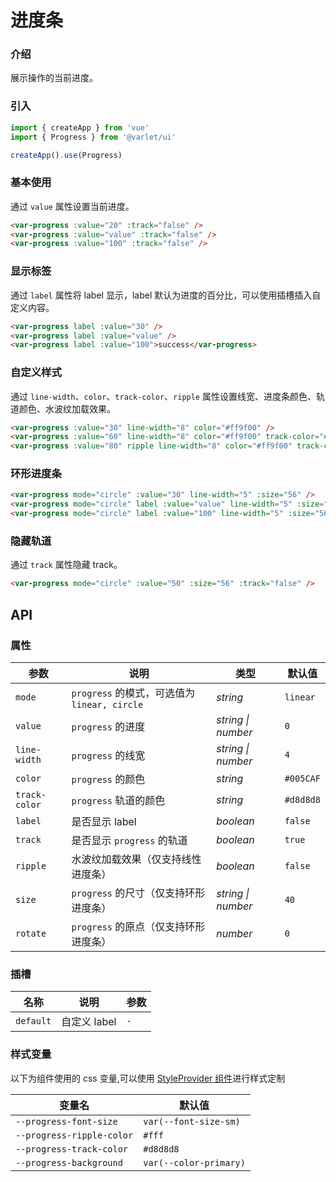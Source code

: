 # 进度条

### 介绍

展示操作的当前进度。

### 引入

```js
import { createApp } from 'vue'
import { Progress } from '@varlet/ui'

createApp().use(Progress)
```

### 基本使用

通过 `value` 属性设置当前进度。

```html
<var-progress :value="20" :track="false" />
<var-progress :value="value" :track="false" />
<var-progress :value="100" :track="false" />
```

### 显示标签

通过 `label` 属性将 label 显示，label 默认为进度的百分比，可以使用插槽插入自定义内容。

```html
<var-progress label :value="30" />
<var-progress label :value="value" />
<var-progress label :value="100">success</var-progress>
```

### 自定义样式

通过 `line-width`、`color`、`track-color`、`ripple` 属性设置线宽、进度条颜色、轨道颜色、水波纹加载效果。

```html
<var-progress :value="30" line-width="8" color="#ff9f00" />
<var-progress :value="60" line-width="8" color="#ff9f00" track-color="#f5cb90" />
<var-progress :value="80" ripple line-width="8" color="#ff9f00" track-color="#f5cb90" />
```

### 环形进度条

```html
<var-progress mode="circle" :value="30" line-width="5" :size="56" />
<var-progress mode="circle" label :value="value" line-width="5" :size="56" />
<var-progress mode="circle" label :value="100" line-width="5" :size="56" />
```


### 隐藏轨道

通过 `track` 属性隐藏 track。

```html
<var-progress mode="circle" :value="50" :size="56" :track="false" />
```
## API

### 属性

| 参数  |   说明  | 类型     | 默认值   |
| ----  | --------------- | -------- | -------- |
| `mode`  | `progress` 的模式，可选值为 `linear, circle` | _string_ | `linear` |
| `value` | `progress` 的进度 | _string \| number_ |  `0`  |
| `line-width` | `progress` 的线宽 | _string \| number_ | `4` |
| `color` | `progress` 的颜色 | _string_  | `#005CAF` |
| `track-color`  | `progress` 轨道的颜色 | _string_   | `#d8d8d8` |
| `label` | 是否显示 label | _boolean_ | `false` |
| `track` | 是否显示 `progress` 的轨道 | _boolean_ | `true` |
| `ripple` | 水波纹加载效果（仅支持线性进度条） | _boolean_ | `false` |
| `size` | `progress` 的尺寸（仅支持环形进度条） | _string \| number_ | `40` |
| `rotate` | `progress` 的原点（仅支持环形进度条） | _number_ | `0` |

### 插槽

| 名称 | 说明 | 参数 |
| ----- | -------------- | -------- |
| `default` | 自定义 label | `-` |

### 样式变量
以下为组件使用的 css 变量,可以使用 [StyleProvider 组件](#/zh-CN/style-provider)进行样式定制

| 变量名 | 默认值 |
| --- | --- |
| `--progress-font-size` | `var(--font-size-sm)` |
| `--progress-ripple-color` | `#fff` |
| `--progress-track-color` | `#d8d8d8` |
| `--progress-background` | `var(--color-primary)` |
